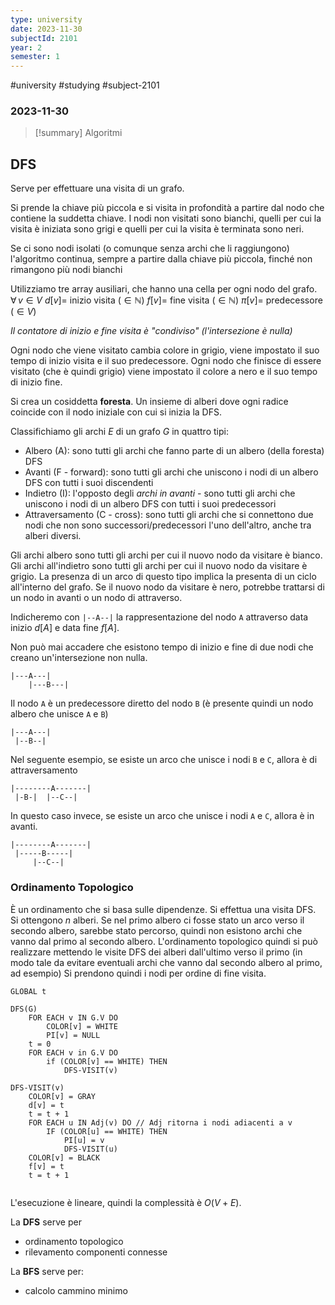 ```yaml
---
type: university
date: 2023-11-30
subjectId: 2101
year: 2
semester: 1
---
```

#university #studying #subject-2101
### 2023-11-30
> [!summary] Algoritmi

## DFS
Serve per effettuare una visita di un grafo.

Si prende la chiave più piccola e si visita in profondità a partire dal nodo che contiene la suddetta chiave.
I nodi non visitati sono bianchi, quelli per cui la visita è iniziata sono grigi e quelli per cui la visita è terminata sono neri.

Se ci sono nodi isolati (o comunque senza archi che li raggiungono) l'algoritmo continua, sempre a partire dalla chiave più piccola, finché non rimangono più nodi bianchi

Utilizziamo tre array ausiliari, che hanno una cella per ogni nodo del grafo.
$\forall\, v \in V$
	$d[v]=$ inizio visita ($\in \mathbb{N}$)
	$f[v]=$ fine visita ($\in \mathbb{N}$)
	$\pi[v]=$ predecessore ($\in V$)

*Il contatore di inizio e fine visita è "condiviso" (l'intersezione è nulla)*

Ogni nodo che viene visitato cambia colore in grigio, viene impostato il suo tempo di inizio visita e il suo predecessore.
Ogni nodo che finisce di essere visitato (che è quindi grigio) viene impostato il colore a nero e il suo tempo di inizio fine.

Si crea un cosiddetta **foresta**. Un insieme di alberi dove ogni radice coincide con il nodo iniziale con cui si inizia la DFS.

Classifichiamo gli archi $E$ di un grafo $G$ in quattro tipi:
- Albero (A): sono tutti gli archi che fanno parte di un albero (della foresta) DFS
- Avanti (F - forward): sono tutti gli archi che uniscono i nodi di un albero DFS con tutti i suoi discendenti
- Indietro (I): l'opposto degli *archi in avanti* - sono tutti gli archi che uniscono i nodi di un albero DFS con tutti i suoi predecessori
- Attraversamento (C - cross): sono tutti gli archi che si connettono due nodi che non sono successori/predecessori l'uno dell'altro, anche tra alberi diversi.

Gli archi albero sono tutti gli archi per cui il nuovo nodo da visitare è bianco.
Gli archi all'indietro sono tutti gli archi per cui il nuovo nodo da visitare è grigio. La presenza di un arco di questo tipo implica la presenta di un ciclo all'interno del grafo.
Se il nuovo nodo da visitare è nero, potrebbe trattarsi di un nodo in avanti o un nodo di attraverso.

Indicheremo con `|--A--|` la rappresentazione del nodo `A` attraverso data inizio $d[A]$ e data fine $f[A]$.

Non può mai accadere che esistono tempo di inizio e fine di due nodi che creano un'intersezione non nulla.
```
|---A---|
	|---B---|
```

Il nodo `A` è un predecessore diretto del nodo `B` (è presente quindi un nodo albero che unisce `A` e `B`)
```
|---A---|
 |--B--|
```

Nel seguente esempio, se esiste un arco che unisce i nodi `B` e `C`, allora è di attraversamento
```
|--------A-------|
 |-B-|  |--C--|
```

In questo caso invece, se esiste un arco che unisce i nodi `A` e `C`, allora è in avanti.
```
|--------A-------|
 |-----B-----|
     |--C--|
```

### Ordinamento Topologico
È un ordinamento che si basa sulle dipendenze.
Si effettua una visita DFS.
Si ottengono $n$ alberi.
Se nel primo albero ci fosse stato un arco verso il secondo albero, sarebbe stato percorso, quindi non esistono archi che vanno dal primo al secondo albero.
L'ordinamento topologico quindi si può realizzare mettendo le visite DFS dei alberi dall'ultimo verso il primo (in modo tale da evitare eventuali archi che vanno dal secondo albero al primo, ad esempio)
Si prendono quindi i nodi per ordine di fine visita.

```
GLOBAL t

DFS(G)
	FOR EACH v IN G.V DO
		COLOR[v] = WHITE
		PI[v] = NULL
	t = 0
	FOR EACH v in G.V DO
		if (COLOR[v] == WHITE) THEN
			DFS-VISIT(v) 

DFS-VISIT(v)
	COLOR[v] = GRAY
	d[v] = t
	t = t + 1
	FOR EACH u IN Adj(v) DO // Adj ritorna i nodi adiacenti a v
		IF (COLOR[u] == WHITE) THEN
			PI[u] = v
			DFS-VISIT(u)
	COLOR[v] = BLACK
	f[v] = t
	t = t + 1
	
```

L'esecuzione è lineare, quindi la complessità è $O(V+E)$.

La **DFS** serve per
- ordinamento topologico
- rilevamento componenti connesse

La **BFS** serve per:
- calcolo cammino minimo

